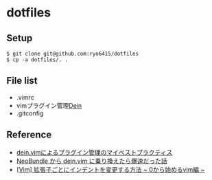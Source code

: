 # dotfiles

## Setup

```
$ git clone git@github.com:ryo6415/dotfiles
$ cp -a dotfiles/. .
```

## File list
- .vimrc
- vimプラグイン管理[Dein](https://github.com/Shougo/dein.vim)
- .gitconfig

## Reference
- [dein.vimによるプラグイン管理のマイベストプラクティス](http://qiita.com/kawaz/items/ee725f6214f91337b42b)
- [NeoBundle から dein.vim に乗り換えたら爆速だった話](http://qiita.com/delphinus/items/00ff2c0ba972c6e41542)
- [[Vim] 拡張子ごとにインデントを変更する方法 ~ 0から始めるvim編 ~](http://qiita.com/ymiyamae/items/06d0f5ce9c55e7369e1f)

